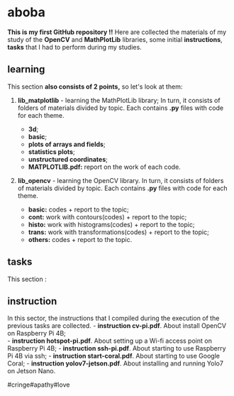 # aboba
**This is my first GitHub repository !!**
Here are collected the materials of my study of the **OpenCV** and **MathPlotLib** libraries, some initial **instructions**, **tasks** that I had to perform during my studies.

## learning 
This section **also consists of 2 points,** so let's look at them:
1. **lib_matplotlib** - learning the MathPlotLib library;
In turn, it consists of folders of materials divided by topic. Each contains **.py** files with code for each theme.

    - **3d**;
    - **basic**;
    - **plots of arrays and fields**;
    - **statistics plots**;
    - **unstructured coordinates**;
    - **MATPLOTLIB.pdf:** report on the work of each code.
   
2. **lib_opencv** - learning the OpenCV library.
In turn, it consists of folders of materials divided by topic. Each contains **.py** files with code for each theme.
   
    - **basic:** codes + report to the topic;
    - **cont:** work with contours(codes) + report to the topic;
    - **histo:** work with histograms(codes) + report to the topic;
    - **trans:** work with transformations(codes) + report to the topic;
    - **others:** codes + report to the topic.
  
## tasks
This section :

## instruction
In this sector, the instructions that I compiled during the execution of the previous tasks are collected.
    - **instruction cv-pi.pdf**. About install OpenCV on Raspberry Pi 4B;   
    - **instruction hotspot-pi.pdf**. About setting up a Wi-fi access point on Raspberry Pi 4B;
    - **instruction ssh-pi.pdf**. About starting to use Raspberry Pi 4B via ssh;
    - **instruction start-coral.pdf**. About starting to use Google Coral;
    - **instruction yolov7-jetson.pdf**. About installing and running Yolo7 on Jetson Nano.



#cringe#apathy#love
